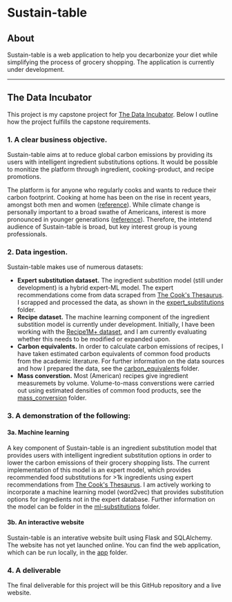 # Sustain-table

## About
Sustain-table is a web application to help you decarbonize your diet while simplifying the process of grocery shopping. The application is currently under development.

***

## The Data Incubator
This project is my capstone project for [The Data Incubator](https://www.thedataincubator.com/programs/data-science-bootcamp/). Below I outline how the project fulfills the capstone requirements.

### 1. A clear business objective.
Sustain-table aims at to reduce global carbon emissions by providing its users with intelligent ingredient substitutions options. It would be possible to monitize the platform through ingredient, cooking-product, and recipe promotions.

The platform is for anyone who regularly cooks and wants to reduce their carbon footprint. Cooking at home has been on the rise in recent years, amongst both men and women ([reference](https://nutritionj.biomedcentral.com/articles/10.1186/s12937-018-0347-9)). While climate change is personally important to a broad swathe of Americans, interest is more pronounced in younger generations ([reference](https://climatecommunication.yale.edu/publications/do-younger-generations-care-more-about-global-warming/)). Therefore, the intetend audience of Sustain-table is broad, but key interest group is young professionals.

### 2. Data ingestion.

Sustain-table makes use of numerous datasets:
* **Expert substitution dataset.** The ingredient substition model (still under development) is a hybrid expert-ML model. The expert recommendations come from data scraped from [The Cook's Thesaurus](http://www.foodsubs.com/). I scrapped and processed the data, as shown in the [expert_substitutions](https://github.com/DJRdatascience/sustain-table/tree/main/expert_substitutions) folder.
*  **Recipe dataset.** The machine learning component of the ingredient substition model is currently under development. Initially, I have been working with the [Recipe1M+ dataset](http://pic2recipe.csail.mit.edu/), and I am currently evaluating whether this needs to be modified or expanded upon.
*  **Carbon equivalents.** In order to calculate carbon emissions of recipes, I have taken estimated carbon equivalents of common food products from the academic literature. For further information on the data sources and how I prepared the data, see the [carbon_equivalents](https://github.com/DJRdatascience/sustain-table/tree/main/carbon_equivalents) folder.
*  **Mass converstion.** Most (American) recipes give ingredient measuremets by volume. Volume-to-mass converstions were carried out using estimated densities of common food products, see the [mass_conversion](https://github.com/DJRdatascience/sustain-table/tree/main/mass_conversion) folder.

### 3. A demonstration of the following:

#### 3a. Machine learning

A key component of Sustain-table is an ingredient substitution model that provides users with intelligent ingredient substitution options in order to lower the carbon emissions of their grocery shopping lists. The current implementation of this model is an expert model, which provides recommended food substitutions for >1k ingredients using expert recommendations from [The Cook's Thesaurus](http://www.foodsubs.com/). I am actively working to incorporate  a machine learning model (word2vec) that provides substitution options for ingredients not in the expert database. Further information on the model can be folder in the [ml-substitutions](https://github.com/DJRdatascience/sustain-table/tree/main/ml_substitutions) folder.

#### 3b. An interactive website

Sustain-table is an interative website built using Flask and SQLAlchemy. The website has not yet launched online. You can find the web application, which can be run locally, in the [app](https://github.com/DJRdatascience/sustain-table/tree/main/app) folder.

### 4. A deliverable
The final deliverable for this project will be this GitHub repository and a live website.
